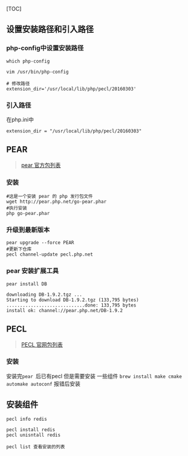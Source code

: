 [TOC]

## 设置安装路径和引入路径
### php-config中设置安装路径

```
which php-config

vim /usr/bin/php-config  

# 修改路径
extension_dir='/usr/local/lib/php/pecl/20160303'
```
### 引入路径
在php.ini中
```
extension_dir = "/usr/local/lib/php/pecl/20160303"
```

## PEAR

> [pear 官方包列表](https://pear.php.net/packages.php)

### 安装
```
#这是一个安装 pear 的 php 发行包文件
wget http://pear.php.net/go-pear.phar
#执行安装
php go-pear.phar
```
### 升级到最新版本
```
pear upgrade --force PEAR
#更新下仓库
pecl channel-update pecl.php.net
```
### pear 安装扩展工具
```
pear install DB

downloading DB-1.9.2.tgz ...
Starting to download DB-1.9.2.tgz (133,795 bytes)
.............................done: 133,795 bytes
install ok: channel://pear.php.net/DB-1.9.2
```



## PECL
> [PECL 官网包列表](https://my.oschina.net/sallency/blog/693150)

### 安装
安装完`pear `后已有pecl
但是需要安装 一些组件
`brew install make cmake automake autoconf` 报错后安装

## 安装组件
```
pecl info redis

pecl install redis
pecl unisntall redis

pecl list 查看安装的列表
```